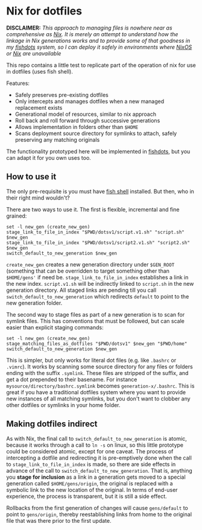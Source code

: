 # Nix for dotfiles

**DISCLAIMER:** *This approach to managing files is nowhere near as comprehensive as [Nix](https://nixos.org/nix/). It is merely an attempt to understand how the linkage in Nix generations works and to provide some of that goodness in my [fishdots](http://github.com/aabs/fishdots) system, so I can deploy it safely in environments where [NixOS](https://nixos.org/) or [Nix](https://nixos.org/nix/) are unavailable*

This repo contains a little test to replicate part of the operation of nix for use in dotfiles (uses fish shell).

Features:

- Safely preserves pre-existing dotfiles
- Only intercepts and manages dotfiles when a new managed replacement exists
- Generational model of resources, similar to nix approach
- Roll back and roll forward through successive generations
- Allows implementation in folders other than `$HOME`
- Scans deployment source directory for symlinks to attach, safely preserving any matching originals

The functionality prototyped here will be implemented in [fishdots](http://github.com/aabs/fishdots), but you can adapt it for you own uses too.  

## How to use it

The only pre-requisite is you must have [fish shell](https://fishshell.com/) installed. But then, who in their right mind wouldn't?

There are two ways to use it. The first is flexible, incremental and fine grained:

```fish
set -l new_gen (create_new_gen)
stage_link_to_file_in_index "$PWD/dotsv1/script.v1.sh" "script.sh" $new_gen
stage_link_to_file_in_index "$PWD/dotsv1/script2.v1.sh" "script2.sh" $new_gen
switch_default_to_new_generation $new_gen
```

`create_new_gen` creates a new generation directory under `$GEN_ROOT` (something that can be overridden to target something other than `$HOME/gens'` if need be.
`stage_link_to_file_in_index` establishes a link in the new index. `script.v1.sh` will be indirectly linked to `script.sh` in the new generation directory.  All staged links are pending till you call `switch_default_to_new_generation` which redirects `default` to point to the new generation folder.  

The second way to stage files as part of a new generation is to scan for symlink files. This has conventions that must be followed, but can scale easier than explicit staging commands:

```fish
set -l new_gen (create_new_gen)
stage_matching_files_as_dotfiles "$PWD/dotsv1" $new_gen "$PWD/home"
switch_default_to_new_generation $new_gen
```

This is simpler, but only works for literal dot files (e.g. like `.bashrc` or `.vimrc`).  It works by scanning some source directory for any files or folders ending with the suffix `.symlink`. These files are stripped of the suffix, and get a dot prepended to their basename. For instance `mysource/directory/bashrc.symlink` becomes `generation-x/.bashrc`.  This is great if you have a traditional dotfiles system where you want to provide new instances of all matching symlinks, but you don't want to clobber any other dotfiles or symlinks in your home folder.

## Making dotfiles indirect

As with Nix, the final call to `switch_default_to_new_generation` is atomic, because it works through a call to `ln -s` on linux, so this little prototype could be considered atomic, except for one caveat.  The process of intercepting a dotfile and redirecting it is pre-emptively done when the call to `stage_link_to_file_in_index` is made, so there are side effects in advance of the call to `switch_default_to_new_generation`.  That is, anything you **stage for inclusion** as a link in a generation gets moved to a special generation called `$HOME/gens/origin`, the original is replaced with a symbolic link to the new location of the original.  In terms of end-user experience, the process is transparent, but it is still a side effect.

Rollbacks from the first generation of changes will cause `gens/default` to point to `gens/origin`, thereby reestablishing links from home to the original file that was there prior to the first update.
